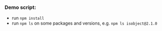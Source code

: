### Demo script:
 - run `npm install`
 - run `npm ls` on some packages and versions, e.g. `npm ls isobject@2.1.0`
